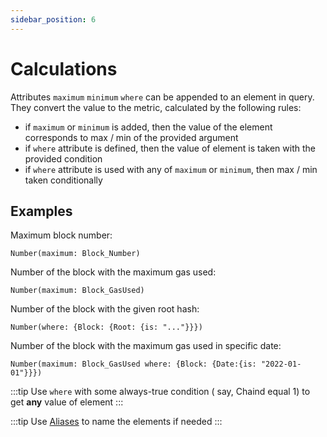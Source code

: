 ```yaml
---
sidebar_position: 6
---
```


# Calculations

Attributes ```maximum``` ```minimum``` ```where``` can be appended to an element in query.
They convert the value to the metric, calculated by the following rules:

* if ```maximum``` or ```minimum``` is added, then the value of the element corresponds to max / min of the provided argument
* if ```where``` attribute is defined, then the value of element is taken with the provided condition
* if ```where``` attribute is used with any of ```maximum``` or ```minimum```, then max / min taken conditionally

## Examples

Maximum block number:

```
Number(maximum: Block_Number)
```

Number of the block with the maximum gas used:

```
Number(maximum: Block_GasUsed)
```

Number of the block with the given root hash:

```
Number(where: {Block: {Root: {is: "..."}}})
```

Number of the block with the maximum gas used in specific date:

```
Number(maximum: Block_GasUsed where: {Block: {Date:{is: "2022-01-01"}}})
```
:::tip
Use ```where``` with some always-true condition ( say, Chaind equal 1) to get **any** value of element
:::

:::tip 
Use [Aliases](metrics/alias) to name the elements if needed
:::